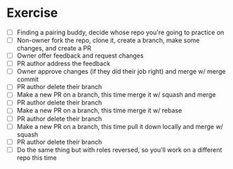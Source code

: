 # Exercise

- [ ] Finding a pairing buddy, decide whose repo you're going to practice on
- [ ] Non-owner fork the repo, clone it, create a branch, make some changes, and create a PR
- [ ] Owner offer feedback and request changes
- [ ] PR author address the feedback
- [ ] Owner approve changes (if they did their job right) and merge w/ merge commit
- [ ] PR author delete their branch
- [ ] Make a new PR on a branch, this time merge it w/ squash and merge
- [ ] PR author delete their branch
- [ ] Make a new PR on a branch, this time merge it w/ rebase
- [ ] PR author delete their branch
- [ ] Make a new PR on a branch, this time pull it down locally and merge w/ squash
- [ ] PR author delete their branch
- [ ] Do the same thing but with roles reversed, so you'll work on a different repo this time
